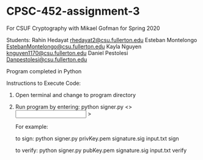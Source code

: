 # CPSC-452-assignment-3

For CSUF Cryptography with Mikael Gofman for Spring 2020

Students: Rahin Hedayat rhedayat2@csu.fullerton.edu Esteban Montelongo EstebanMontelongo@csu.fullerton.edu Kayla Nguyen knguyen1170@csu.fullerton.edu Daniel Pestolesi Danpestolesi@csu.fullerton.edu

Program completed in Python

Instructions to Execute Code:

  1. Open terminal and change to program directory
  
  2. Run program by entering:
      python signer.py <<KEY FILE NAME>> <SIGNATURE FILE NAME> <INPUT FILE NAME> <MODE>>
     
     For example:
     
     to sign:
        python signer.py privKey.pem signature.sig input.txt sign
     
     to verify:
        python signer.py pubKey.pem signature.sig input.txt verify
